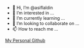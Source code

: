 - 👋 Hi, I’m @asiflaldin
- 👀 I’m interested in ...
- 🌱 I’m currently learning ...
- 💞️ I’m looking to collaborate on ...
- 📫 How to reach me ...


[My Personal Github](https://github.com/ald0405)


<!---
asiflaldin/asiflaldin is a ✨ special ✨ repository because its `README.md` (this file) appears on your GitHub profile.
You can click the Preview link to take a look at your changes.
--->
